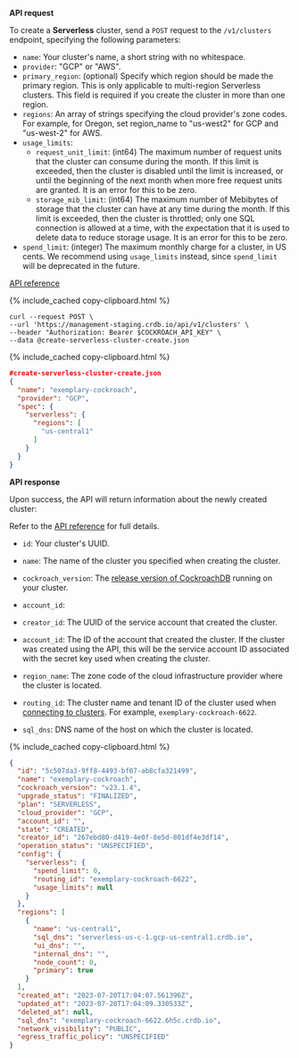 **API request**

To create a **Serverless** cluster, send a `POST` request to the `/v1/clusters` endpoint, specifying the following parameters:

- `name`: Your cluster's name, a short string with no whitespace.
- `provider`: "GCP" or "AWS".
- `primary_region`: (optional) Specify which region should be made the primary region. This is only applicable to multi-region Serverless clusters. This field is required if you create the cluster in more than one region.
- `regions`: An array of strings specifying the cloud provider's zone codes. For example, for Oregon, set region_name to "us-west2" for GCP and "us-west-2" for AWS.
- `usage_limits`:
  - `request_unit_limit`: (int64) The maximum number of request units that the cluster can consume during the month. If this limit is exceeded, then the cluster is disabled until the limit is increased, or until the beginning of the next month when more free request units are granted. It is an error for this to be zero.
  - `storage_mib_limit`: (int64) The maximum number of Mebibytes of storage that the cluster can have at any time during the month. If this limit is exceeded, then the cluster is throttled; only one SQL connection is allowed at a time, with the expectation that it is used to delete data to reduce storage usage. It is an error for this to be zero.
- `spend_limit`: (integer) The maximum monthly charge for a cluster, in US cents. We recommend using `usage_limits` instead, since `spend_limit` will be deprecated in the future.

[API reference](https://www.cockroachlabs.com/docs/api/cloud/v1.html#post-/api/v1/clusters)

{% include_cached copy-clipboard.html %}
~~~ shell
curl --request POST \
--url 'https://management-staging.crdb.io/api/v1/clusters' \
--header "Authorization: Bearer $COCKROACH_API_KEY" \
--data @create-serverless-cluster-create.json
~~~

{% include_cached copy-clipboard.html %}
~~~ json
#create-serverless-cluster-create.json
{
  "name": "exemplary-cockroach",
  "provider": "GCP",
  "spec": {
    "serverless": {
      "regions": [
        "us-central1"
      ]
    }
  }
}
~~~

**API response**

Upon success, the API will return information about the newly created cluster:

Refer to the [API reference](https://www.cockroachlabs.com/docs/api/cloud/v1.html#post-/api/v1/clusters) for full details.
  - `id`: Your cluster's UUID.
  - `name`: The name of the cluster you specified when creating the cluster.
  - `cockroach_version`: The [release version of CockroachDB](../releases/index.html) running on your cluster.
  - `account_id`: <!-- ??? why is this null when I do it?  -->
  - `creator_id`: The UUID of the service account that created the cluster.

  - `account_id`:  The ID of the account that created the cluster. If the cluster was created using the API, this will be the service account ID associated with the secret key used when creating the cluster.
  - `region_name`: The zone code of the cloud infrastructure provider where the cluster is located.
  - `routing_id`: The cluster name and tenant ID of the cluster used when [connecting to clusters](connect-to-a-serverless-cluster.html). For example, `exemplary-cockroach-6622`.
  - `sql_dns`: DNS name of the host on which the cluster is located.
  
{% include_cached copy-clipboard.html %}
~~~ json
{
  "id": "5c507da3-9ff8-4493-bf07-ab8cfa321499",
  "name": "exemplary-cockroach",
  "cockroach_version": "v23.1.4",
  "upgrade_status": "FINALIZED",
  "plan": "SERVERLESS",
  "cloud_provider": "GCP",
  "account_id": "",
  "state": "CREATED",
  "creator_id": "267ebd80-d419-4e0f-8e5d-801df4e3df14",
  "operation_status": "UNSPECIFIED",
  "config": {
    "serverless": {
      "spend_limit": 0,
      "routing_id": "exemplary-cockroach-6622",
      "usage_limits": null
    }
  },
  "regions": [
    {
      "name": "us-central1",
      "sql_dns": "serverless-us-c-1.gcp-us-central1.crdb.io",
      "ui_dns": "",
      "internal_dns": "",
      "node_count": 0,
      "primary": true
    }
  ],
  "created_at": "2023-07-20T17:04:07.561396Z",
  "updated_at": "2023-07-20T17:04:09.330533Z",
  "deleted_at": null,
  "sql_dns": "exemplary-cockroach-6622.6h5c.crdb.io",
  "network_visibility": "PUBLIC",
  "egress_traffic_policy": "UNSPECIFIED"
}
~~~
